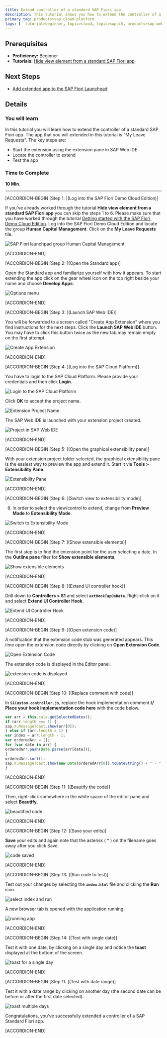 ```yaml
---
title: Extend controller of a standard SAP Fiori app
description: This tutorial shows you how to extend the controller of a standard SAP Fiori app.
primary_tag: products>sap-cloud-platform
tags: [  tutorial>beginner, topic>cloud, topic>sapui5, products>sap-web-ide, products>sap-cloud-platform ]
---
```

## Prerequisites  
- **Proficiency:** Beginner
- **Tutorials:** [Hide view element from a standard SAP Fiori app](https://developers.sap.com/tutorials/hcp-fiori-cloud-edition-hide-element.html)

## Next Steps
- [Add extended app to the SAP Fiori Launchpad](https://developers.sap.com/tutorials/hcp-fiori-cloud-edition-launchpad.html)

## Details
### You will learn  
In this tutorial you will learn how to extend the controller of a standard SAP Fiori app. The app that you will extended in this tutorial is "My Leave Requests". The key steps are:

- Start the extension using the extension pane in SAP Web IDE
- Locate the controller to extend
- Test the app

### Time to Complete
**10 Min**.

---


[ACCORDION-BEGIN [Step 1: ](Log into the SAP Fiori Demo Cloud Edition)]

If you've already worked through the tutorial **Hide view element from a standard SAP Fiori app** you can skip the steps 1 to 6. Please make sure that you have worked through the tutorial [Getting started with the SAP Fiori, Demo Cloud Edition](https://developers.sap.com/tutorials/hcp-fiori-cloud-edition-start.html). Log into the SAP Fiori Demo Cloud Edition and locate the group **Human Capital Management**. Click on the **My Leave Requests** tile.

![SAP Fiori launchpad group Human Capital Management](Launchpag-My-Leave-Requests.png)


[ACCORDION-END]

[ACCORDION-BEGIN [Step 2: ](Open the Standard app)]

Open the Standard app and familiarize yourself with how it appears. To start extending the app click on the gear wheel icon on the top right beside your name and choose **Develop Apps**:

![Options menu](8.png)


[ACCORDION-END]

[ACCORDION-BEGIN [Step 3: ](Launch SAP Web IDE)]

You will be forwarded to a screen called "Create App Extension" where you find instructions for the next steps. Click the **Launch SAP Web IDE** button. You may have to click this button twice as the new tab may remain empty on the first attempt.

![Create App Extension](Create-App-Extension.png)


[ACCORDION-END]

[ACCORDION-BEGIN [Step 4: ](Log into the SAP Cloud Platform)]

You have to login to the SAP Cloud Platform. Please provide your credentials and then click **Login**.

![Login to the SAP Cloud Platform](Login-to-SAP-HANA-Cloud-Platform.png)


Click **OK** to accept the project name.

![Extension Project Name](Extension-Project-Name.png)

The SAP Web IDE is launched with your extension project created.

![Project in SAP Web IDE](Project-in-SAP-Web-IDE.png)


[ACCORDION-END]

[ACCORDION-BEGIN [Step 5: ](Open the graphical extensibility pane)]

With your extension project folder selected, the graphical extensibility pane is the easiest way to preview the app and extend it. Start it via **Tools > Extensibility Pane**.

![Extensibility Pane](Extensibility-Pane.png)


[ACCORDION-END]

[ACCORDION-BEGIN [Step 6: ](Switch view to extensibility mode)]

8. In order to select the view/control to extend, change from **Preview Mode** to **Extensibility Mode**.

![Switch to Extensibility Mode](Switch-to-Extensibility-Mode.png)


[ACCORDION-END]

[ACCORDION-BEGIN [Step 7: ](Show extensible elements)]

The first step is to find the extension point for the user selecting a date. In the **Outline pane** filter for **Show extensible elements**.

![Show extensible elements](Outline-show-extensible-elements.png)


[ACCORDION-END]

[ACCORDION-BEGIN [Step 8: ](Extend UI controller hook)]

Drill down to **Controllers > S1** and select **`extHookTapOnDate`**. Right-click on it and select **Extend UI Controller Hook**.

![Extend UI Controller Hook](Extend-UI-Controller-Hook.png)


[ACCORDION-END]

[ACCORDION-BEGIN [Step 9: ](Open extension code)]

A notification that the extension code stub was generated appears. This time open the extension code directly by clicking on **Open Extension Code**.

![Open Extension Code](open-extension-code.png)

The extension code is displayed in the Editor panel.

![extension code is displayed](extension-code.png)

[ACCORDION-END]

[ACCORDION-BEGIN [Step 10: ](Replace comment with code)]

In **`S1Custom.controller.js`**, replace the hook implementation comment **// Place your hook implementation code here** with the code below.

```javascript
var arr = this.cale.getSelectedDates();
if (arr.length === 1) {
sap.m.MessageToast.show(arr[0]);
} else if (arr.length > 1) {
var index = arr.length - 1;
var orderedArr = [];
for (var date in arr) {
orderedArr.push(Date.parse(arr[date]));
}
orderedArr.sort();
sap.m.MessageToast.show(new Date(orderedArr[0]).toDateString() + " - " + new Date(orderedArr[index]).toDateString());
}
```


[ACCORDION-END]

[ACCORDION-BEGIN [Step 11: ](Beautify the code)]

Then, right-click somewhere in the white space of the editor pane and select **Beautify**.

![beautified code](beautified-code.png)


[ACCORDION-END]

[ACCORDION-BEGIN [Step 12: ](Save your edits)]

**Save** your edits and again note that the asterisk ( * )  on the filename goes away after you click Save.

![code saved](code-saved.png)


[ACCORDION-END]

[ACCORDION-BEGIN [Step 13: ](Run code to test)]

Test out your changes by selecting the **`index.html`** file and clicking the **Run** icon.

![select index and run](select-index-run.png)

A new browser tab is opened with the application running.

![running app](running-app.png)


[ACCORDION-END]

[ACCORDION-BEGIN [Step 14: ](Test with single date)]

Test it with one date, by clicking on a single day and notice the **toast** displayed at the bottom of the screen.

![toast for a single day](toast-single-date.png)


[ACCORDION-END]

[ACCORDION-BEGIN [Step 11: ](Test with date range)]

Test it with a date range by clicking on another day (the second date can be before or after the first date selected).

![toast multiple days](toast-multiple-days.png)

Congratulations, you've successfully extended a controller of a SAP Standard Fiori app.


[ACCORDION-END]



